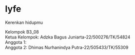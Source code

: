 # lyfe
Kerenkan hidupmu 

Kelompok B3_08 \
Ketua Kelompok: Adzka Bagus Juniarta-22/500276/TK/54824\
Anggota 1: \
Anggota 2: Dhimas Nurhanindya Putra-22/505433/TK/55309
